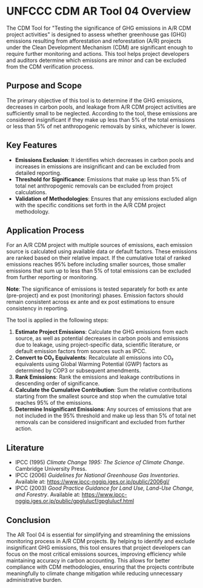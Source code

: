 # UNFCCC CDM AR Tool 04 Overview

The CDM Tool for "Testing the significance of GHG emissions in A/R CDM project activities" is designed to assess whether greenhouse gas (GHG) emissions resulting from afforestation and reforestation (A/R) projects under the Clean Development Mechanism (CDM) are significant enough to require further monitoring and actions. This tool helps project developers and auditors determine which emissions are minor and can be excluded from the CDM verification process.

## Purpose and Scope

The primary objective of this tool is to determine if the GHG emissions, decreases in carbon pools, and leakage from A/R CDM project activities are sufficiently small to be neglected. According to the tool, these emissions are considered insignificant if they make up less than 5% of the total emissions or less than 5% of net anthropogenic removals by sinks, whichever is lower.

## Key Features

- **Emissions Exclusion**: It identifies which decreases in carbon pools and increases in emissions are insignificant and can be excluded from detailed reporting.
- **Threshold for Significance**: Emissions that make up less than 5% of total net anthropogenic removals can be excluded from project calculations.
- **Validation of Methodologies**: Ensures that any emissions excluded align with the specific conditions set forth in the A/R CDM project methodology.

## Application Process

For an A/R CDM project with multiple sources of emissions, each emission source is calculated using available data or default factors. These emissions are ranked based on their relative impact. If the cumulative total of ranked emissions reaches 95% before including smaller sources, those smaller emissions that sum up to less than 5% of total emissions can be excluded from further reporting or monitoring.

**Note**: The significance of emissions is tested separately for both ex ante (pre-project) and ex post (monitoring) phases. Emission factors should remain consistent across ex ante and ex post estimations to ensure consistency in reporting.

The tool is applied in the following steps:

1. **Estimate Project Emissions**: Calculate the GHG emissions from each source, as well as potential decreases in carbon pools and emissions due to leakage, using project-specific data, scientific literature, or default emission factors from sources such as IPCC.
2. **Convert to CO₂ Equivalents**: Recalculate all emissions into CO₂ equivalents using Global Warming Potential (GWP) factors as determined by COP3 or subsequent amendments.
3. **Rank Emissions**: Rank the emissions and leakage contributions in descending order of significance.
4. **Calculate the Cumulative Contribution**: Sum the relative contributions starting from the smallest source and stop when the cumulative total reaches 95% of the emissions.
5. **Determine Insignificant Emissions**: Any sources of emissions that are not included in the 95% threshold and make up less than 5% of total net removals can be considered insignificant and excluded from further action.

## Literature

- IPCC (1995) *Climate Change 1995: The Science of Climate Change*. Cambridge University Press.
- IPCC (2006) *Guidelines for National Greenhouse Gas Inventories*. Available at: https://www.ipcc-nggip.iges.or.jp/public/2006gl/
- IPCC (2003) *Good Practice Guidance for Land Use, Land-Use Change, and Forestry*. Available at: https://www.ipcc-nggip.iges.or.jp/public/gpglulucf/gpglulucf.html

## Conclusion

The AR Tool 04 is essential for simplifying and streamlining the emissions monitoring process in A/R CDM projects. By helping to identify and exclude insignificant GHG emissions, this tool ensures that project developers can focus on the most critical emissions sources, improving efficiency while maintaining accuracy in carbon accounting. This allows for better compliance with CDM methodologies, ensuring that the projects contribute meaningfully to climate change mitigation while reducing unnecessary administrative burden.